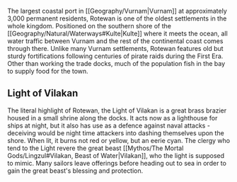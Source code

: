 The largest coastal port in [[Geography/Vurnam|Vurnam]] at approximately 3,000 permanent residents, Rotewan is one of the oldest settlements in the whole kingdom. Positioned on the southern shore of the [[Geography/Natural/Waterways#Kulte|Kulte]] where it meets the ocean, all water traffic between Vurnam and the rest of the continental coast comes through there. Unlike many Vurnam settlements, Rotewan features old but sturdy fortifications following centuries of pirate raids during the First Era. Other than working the trade docks, much of the population fish in the bay to supply food for the town.
## Light of Vilakan
The literal highlight of Rotewan, the Light of Vilakan is a great brass brazier housed in a small shrine along the docks. It acts now as a lighthouse for ships at night, but it also has use as a defence against naval attacks - deceiving would be night time attackers into dashing themselves upon the shore. When lit, it burns not red or yellow, but an eerie cyan. The clergy who tend to the Light revere the great beast [[Mythos/The Mortal Gods/Lingzul#Vilakan, Beast of Water|Vilakan]], who the light is supposed to mimic. Many sailors leave offerings before heading out to sea in order to gain the great beast's blessing and protection.